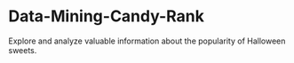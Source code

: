 # Data-Mining-Candy-Rank
Explore and analyze valuable information about the popularity of Halloween sweets.

